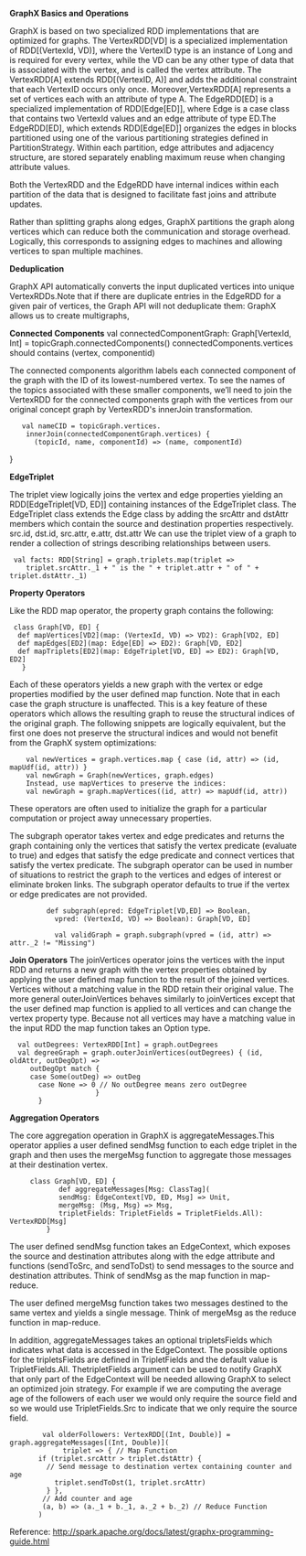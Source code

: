**GraphX Basics and Operations**

GraphX is based on two specialized RDD implementations that are optimized for graphs. 
The VertexRDD[VD] is a specialized implementation of RDD[(VertexId, VD)], where the VertexID type is an instance of Long and is required for every vertex, while the VD can be any other type of data that is associated with the vertex, and is called the vertex attribute. The VertexRDD[A] extends RDD[(VertexID, A)] and adds the additional constraint that each VertexID occurs only once. Moreover,VertexRDD[A] represents a set of vertices each with an attribute of type A. 
The EdgeRDD[ED] is a specialized implementation of RDD[Edge[ED]], where Edge is a case class that contains two VertexId values and an edge attribute of type ED.The EdgeRDD[ED], which extends RDD[Edge[ED]] organizes the edges in blocks partitioned using one of the various partitioning strategies defined in PartitionStrategy. Within each partition, edge attributes and adjacency structure, are stored separately enabling maximum reuse when changing attribute values.

Both the VertexRDD and the EdgeRDD have internal indices within each partition of the data that is designed to facilitate fast joins and attribute updates.

Rather than splitting graphs along edges, GraphX partitions the graph along vertices which can reduce both the communication and storage overhead. Logically, this corresponds to assigning edges to machines and allowing vertices to span multiple machines.

**Deduplication**

GraphX API automatically converts the input duplicated vertices into unique VertexRDDs.Note that if there are duplicate entries in the EdgeRDD for a given pair of vertices, the Graph API will not deduplicate them: GraphX allows us to create multigraphs,


**Connected Components**
          val connectedComponentGraph: Graph[VertexId, Int] =
          topicGraph.connectedComponents()
          connectedComponents.vertices should contains (vertex, componentid)

The connected components algorithm labels each connected component of the graph with the ID of its lowest-numbered vertex.
To see the names of the topics associated with these smaller components, we’ll need to join the VertexRDD for the connected components graph with the vertices from our original concept graph by VertexRDD's innerJoin transformation.

       val nameCID = topicGraph.vertices.
        innerJoin(connectedComponentGraph.vertices) {
          (topicId, name, componentId) => (name, componentId)
}

**EdgeTriplet**

The triplet view logically joins the vertex and edge properties yielding an RDD[EdgeTriplet[VD, ED]] containing instances of the EdgeTriplet class. The EdgeTriplet class extends the Edge class by adding the srcAttr and dstAttr members which contain the source and destination properties respectively.  src.id, dst.id, src.attr, e.attr, dst.attr
We can use the triplet view of a graph to render a collection of strings describing relationships between users.

     val facts: RDD[String] = graph.triplets.map(triplet =>
        triplet.srcAttr._1 + " is the " + triplet.attr + " of " + triplet.dstAttr._1)


**Property Operators**

Like the RDD map operator, the property graph contains the following:

     class Graph[VD, ED] {
      def mapVertices[VD2](map: (VertexId, VD) => VD2): Graph[VD2, ED]
      def mapEdges[ED2](map: Edge[ED] => ED2): Graph[VD, ED2]
      def mapTriplets[ED2](map: EdgeTriplet[VD, ED] => ED2): Graph[VD, ED2] 
       }

Each of these operators yields a new graph with the vertex or edge properties modified by the user defined map function.
Note that in each case the graph structure is unaffected. This is a key feature of these operators which allows the resulting graph to reuse the structural indices of the original graph. The following snippets are logically equivalent, but the first one does not preserve the structural indices and would not benefit from the GraphX system optimizations:



        val newVertices = graph.vertices.map { case (id, attr) => (id, mapUdf(id, attr)) }
        val newGraph = Graph(newVertices, graph.edges)
        Instead, use mapVertices to preserve the indices:
        val newGraph = graph.mapVertices((id, attr) => mapUdf(id, attr))

These operators are often used to initialize the graph for a particular computation or project away unnecessary properties. 

The subgraph operator takes vertex and edge predicates and returns the graph containing only the vertices that satisfy the vertex predicate (evaluate to true) and edges that satisfy the edge predicate and connect vertices that satisfy the vertex predicate. The subgraph operator can be used in number of situations to restrict the graph to the vertices and edges of interest or eliminate broken links. The subgraph operator defaults to true if the vertex or edge predicates are not provided.


             def subgraph(epred: EdgeTriplet[VD,ED] => Boolean,
               vpred: (VertexId, VD) => Boolean): Graph[VD, ED]

               val validGraph = graph.subgraph(vpred = (id, attr) => attr._2 != "Missing")

**Join Operators**
The joinVertices operator joins the vertices with the input RDD and returns a new graph with the vertex properties obtained by applying the user defined map function to the result of the joined vertices. Vertices without a matching value in the RDD retain their original value.
The more general outerJoinVertices behaves similarly to joinVertices except that the user defined map function is applied to all vertices and can change the vertex property type. Because not all vertices may have a matching value in the input RDD the map function takes an Option type. 


      val outDegrees: VertexRDD[Int] = graph.outDegrees
      val degreeGraph = graph.outerJoinVertices(outDegrees) { (id, oldAttr, outDegOpt) =>
         outDegOpt match {
         case Some(outDeg) => outDeg
           case None => 0 // No outDegree means zero outDegree
                         }
           }

**Aggregation Operators**

The core aggregation operation in GraphX is aggregateMessages.This operator applies a user defined sendMsg function to each edge triplet in the graph and then uses the mergeMsg function to aggregate those messages at their destination vertex.

         class Graph[VD, ED] {
                def aggregateMessages[Msg: ClassTag](
                sendMsg: EdgeContext[VD, ED, Msg] => Unit,
                mergeMsg: (Msg, Msg) => Msg,
                tripletFields: TripletFields = TripletFields.All): VertexRDD[Msg]
             }
The user defined sendMsg function takes an EdgeContext, which exposes the source and destination attributes along with the edge attribute and functions (sendToSrc, and sendToDst) to send messages to the source and destination attributes. Think of sendMsg as the map function in map-reduce. 

The user defined mergeMsg function takes two messages destined to the same vertex and yields a single message. Think of mergeMsg as the reduce function in map-reduce. 

In addition, aggregateMessages takes an optional tripletsFields which indicates what data is accessed in the EdgeContext. The possible options for the tripletsFields are defined in TripletFields and the default value is TripletFields.All. ThetripletFields argument can be used to notify GraphX that only part of the EdgeContext will be needed allowing GraphX to select an optimized join strategy. For example if we are computing the average age of the followers of each user we would only require the source field and so we would use TripletFields.Src to indicate that we only require the source field.


            val olderFollowers: VertexRDD[(Int, Double)] = graph.aggregateMessages[(Int, Double)](
                 triplet => { // Map Function
           if (triplet.srcAttr > triplet.dstAttr) {
             // Send message to destination vertex containing counter and age
               triplet.sendToDst(1, triplet.srcAttr)
             } },
            // Add counter and age
            (a, b) => (a._1 + b._1, a._2 + b._2) // Reduce Function
           )
Reference:
http://spark.apache.org/docs/latest/graphx-programming-guide.html